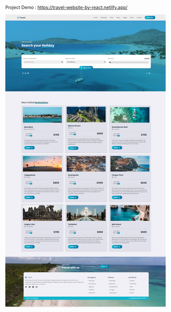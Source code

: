 Project Demo : https://travel-website-by-react.netlify.app/

![Uploading Travel-Webpage-React.png…](src/Assets/Travel-Webpage-React.png)
